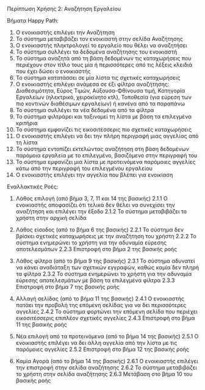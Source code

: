 Περίπτωση Χρήσης 2: Αναζήτηση Εργαλείου

Βήματα Happy Path:
1.  Ο ενοικιαστής επιλέγει την Αναζήτηση
2.  Το σύστημα μεταβιβάζει τον ενοικιαστή στην σελίδα Αναζήτησης 
3.  Ο ενοικιαστής πληκτρολογεί το εργαλείο που θέλει να αναζητήσει
4.  Το σύστημα συλλέγει τα δεδομένα αναζήτησης του ενοικιαστή 
5.  Το σύστημα αναζητά από τη βάση δεδομένων τις καταχωρήσεις που περιέχουν στον τίτλο τους μία ή περισσότερες από τις λέξεις κλειδιά που έχει δώσει ο ενοικιαστής
6.  Το σύστημα κατατάσσει σε μία λίστα τις σχετικές καταχωρήσεις 
7.  Ο ενοικιαστής επιλέγει ανάμεσα σε έξι φίλτρα αναζήτησης: Διαθεσιμότητα, Εύρος Τιμών, Αύξουσα-Φθίνουσα τιμή, Κατηγορία Εργαλείων (ηλεκτρικό, χειροκίνητο κτλ), Τοποθεσία (για εύρεση των πιο κοντινών διαθέσιμων εργαλείων) ή κανένα από τα παραπάνω
8.  Το σύστημα συλλέγει τα νέα δεδομένα από τα φίλτρα
9.  Το σύστημα φιλτράρει και ταξινομεί τη λίστα με βάση τα επιλεγμένα κριτήρια
10. Το σύστημα εμφανίζει τις εικοσιτέσσερις πιο σχετικές καταχωρήσεις 
11. Ο ενοικιαστής επιλέγει να δει την πλήρη περιγραφή μιας αγγελίας από τη λίστα
12. Το σύστημα εντοπίζει εκτελώντας αναζήτηση στη βάση δεδομένων παρόμοια εργαλεία με το επιλεγμένο, βασιζόμενο στην περιγραφή του
13. Το σύστημα εμφανίζει μια λίστα με προτεινόμενα παρόμοιες αγγελίες κάτω από την περιγραφή του επιλεγμένου εργαλείου
14. Ο ενοικιαστής επιλέγει την αγγελία που βλέπει για ενοικίαση

Εναλλακτικές Ροές:
1. Λάθος επιλογή (από βήμα 3, 7, 11 και 14 της βασικής)
2.1.1 Ο ενοικιαστής αποφασίζει ότι τελικά δεν θέλει να συνεχίσει την αναζήτηση και επιλέγει την έξοδο
2.1.2 To σύστημα μεταβιβάζει το χρήστη στην αρχική σελίδα 

2. Λάθος είσοδος (από το βήμα 6 της βασικής)
2.2.1 Το σύστημα δεν βρίσκει σχετικές καταχωρήσεις με την αναζήτηση του χρήστη 
2.2.2 Το σύστημα ενημερώνει το χρήστη για την αδυναμία εύρεσης αποτελεσμάτων 
2.2.3 Επιστροφή στο βήμα 2 της βασικής ροής

3. Λάθος φίλτρα (από το βήμα 9 της βασικής)
2.3.1 Το σύστημα αδυνατεί να κάνει αναδιάταξη των σχετικών εγγραφών, καθώς καμία δεν πληρή τα φίλτρα 
2.3.2 Το σύστημα ενημερώνει το χρήστη για την αδυναμία εύρεσης αποτελεσμάτων με βάση τα επιλεγμένα φίλτρα
2.3.3 Επιστροφή στο βήμα 7 της βασικής ροής

4. Αλλαγή σελίδας (από το βήμα 11 της βασικής)
2.4.1 Ο ενοικιαστής πατάει την προβολή της επόμενη σελίδας για να δει περισσότερες αγγελίες
2.4.2 Το σύστημα φορτώνει την επόμενη σελίδα που περιέχει εικοσιτέσσερις επιπλέον σχετικές αγγελίες
2.4.3 Επιστροφή στο βήμα 11 της βασικής ροής

5. Νέα επιλογή από τα προτεινόμενα (από το βήμα 14 της βασικής)
2.5.1 Ο ενοικιαστής επιλέγει να δει άλλη αγγελία από την λίστα με τις παρόμοιες αγγελίες
2.5.2 Επιστροφή στο βήμα 12 της βασικής ροής

6. Καμία Αγορά (από το βήμα 14 της βασικής)
2.6.1 Ο ενοικιαστής επιλέγει την επιστροφή στην σελίδα αναζήτησης 
2.6.2 Το σύστημα μεταβιβάζει το χρήστη στην σελίδα αναζήτησης
2.6.3 Μετάβαση στο βήμα 10 του βασικής ροής
